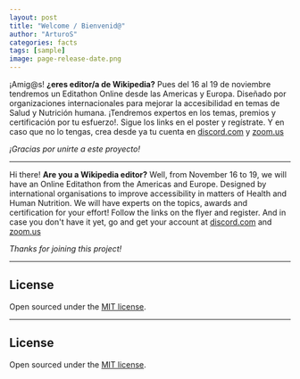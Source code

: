 ```yaml
---
layout: post
title: "Welcome / Bienvenid@"
author: "ArturoS"
categories: facts
tags: [sample]
image: page-release-date.png
---
```



¡Amig@s! **¿eres editor/a de Wikipedia?** Pues del 16 al 19 de noviembre tendremos un Editathon Online desde las Americas y Europa. Diseñado por organizaciones internacionales para mejorar la accesibilidad en temas de Salud y Nutrición humana. ¡Tendremos expertos en los temas, premios y certificación por tu esfuerzo!. Sigue los links en el poster y regístrate. Y en caso que no lo tengas, crea desde ya tu cuenta en [discord.com](discord.com) y [zoom.us](zoom.us)

*¡Gracias por unirte a este proyecto!*

---

Hi there! **Are you a Wikipedia editor?** Well, from November 16 to 19, we will have an Online Editathon from the Americas and Europe. Designed by international organisations to improve accessibility in matters of Health and Human Nutrition. We will have experts on the topics, awards and certification for your effort! Follow the links on the flyer and register. And in case you don't have it yet, go and get your account at [discord.com](discord.com) and [zoom.us](zoom.us)

*Thanks for joining this project!*

 ---

 ## License

 Open sourced under the [MIT license](https://github.com/edithaton/page/LICENSE.md).

---

## License

Open sourced under the [MIT license](https://github.com/edithaton/page/LICENSE.md).
